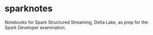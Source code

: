 # sparknotes
Notebooks for Spark Structured Streaming, Delta Lake, as prep for the Spark Developer examination.
